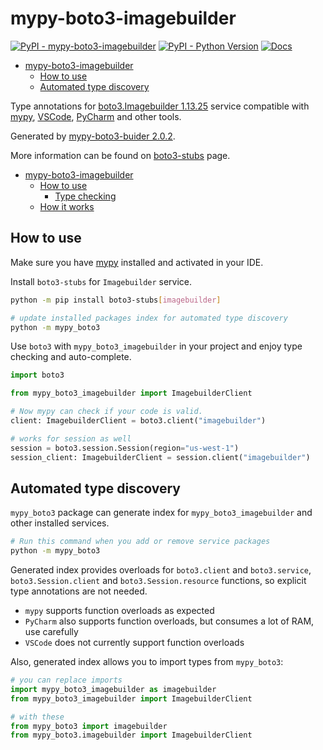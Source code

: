 # mypy-boto3-imagebuilder

[![PyPI - mypy-boto3-imagebuilder](https://img.shields.io/pypi/v/mypy-boto3-imagebuilder.svg?color=blue)](https://pypi.org/project/mypy-boto3-imagebuilder)
[![PyPI - Python Version](https://img.shields.io/pypi/pyversions/mypy-boto3-imagebuilder.svg?color=blue)](https://pypi.org/project/mypy-boto3-imagebuilder)
[![Docs](https://img.shields.io/readthedocs/mypy-boto3-builder.svg?color=blue)](https://mypy-boto3-builder.readthedocs.io/)

- [mypy-boto3-imagebuilder](#mypy-boto3-imagebuilder)
  - [How to use](#how-to-use)
  - [Automated type discovery](#automated-type-discovery)


Type annotations for
[boto3.Imagebuilder 1.13.25](https://boto3.amazonaws.com/v1/documentation/api/1.13.25/reference/services/imagebuilder.html#Imagebuilder) service
compatible with [mypy](https://github.com/python/mypy), [VSCode](https://code.visualstudio.com/),
[PyCharm](https://www.jetbrains.com/pycharm/) and other tools.

Generated by [mypy-boto3-buider 2.0.2](https://github.com/vemel/mypy_boto3_builder).

More information can be found on [boto3-stubs](https://pypi.org/project/boto3-stubs/) page.

- [mypy-boto3-imagebuilder](#mypy-boto3-imagebuilder)
  - [How to use](#how-to-use)
    - [Type checking](#type-checking)
  - [How it works](#how-it-works)

## How to use

Make sure you have [mypy](https://github.com/python/mypy) installed and activated in your IDE.

Install `boto3-stubs` for `Imagebuilder` service.

```bash
python -m pip install boto3-stubs[imagebuilder]

# update installed packages index for automated type discovery
python -m mypy_boto3
```

Use `boto3` with `mypy_boto3_imagebuilder` in your project and enjoy type checking and auto-complete.

```python
import boto3

from mypy_boto3_imagebuilder import ImagebuilderClient

# Now mypy can check if your code is valid.
client: ImagebuilderClient = boto3.client("imagebuilder")

# works for session as well
session = boto3.session.Session(region="us-west-1")
session_client: ImagebuilderClient = session.client("imagebuilder")

```

## Automated type discovery

`mypy_boto3` package can generate index for `mypy_boto3_imagebuilder` and other installed services.

```bash
# Run this command when you add or remove service packages
python -m mypy_boto3
```

Generated index provides overloads for `boto3.client` and `boto3.service`,
`boto3.Session.client` and `boto3.Session.resource` functions,
so explicit type annotations are not needed.

- `mypy` supports function overloads as expected
- `PyCharm` also supports function overloads, but consumes a lot of RAM, use carefully
- `VSCode` does not currently support function overloads

Also, generated index allows you to import types from `mypy_boto3`:

```python
# you can replace imports
import mypy_boto3_imagebuilder as imagebuilder
from mypy_boto3_imagebuilder import ImagebuilderClient

# with these
from mypy_boto3 import imagebuilder
from mypy_boto3.imagebuilder import ImagebuilderClient
```